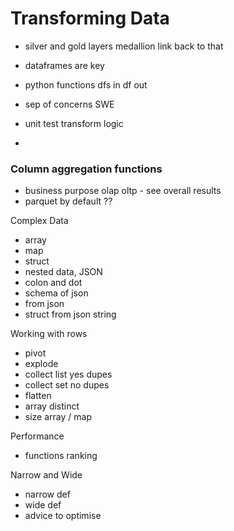 # Transforming Data

- silver and gold layers medallion link back to that
- dataframes are key
- python functions dfs in df out
- sep of concerns SWE
- unit test transform logic

- 
### Column aggregation functions
- business purpose olap oltp - see overall results
- parquet by default ??

Complex Data

- array
- map
- struct
- nested data, JSON
- colon and dot
- schema of json
- from json
- struct from json string

Working with rows
- pivot
- explode
- collect list yes dupes
- collect set no dupes
- flatten
- array distinct
- size array / map


Performance

- functions ranking

Narrow and Wide
- narrow def
- wide def
- advice to optimise
  
